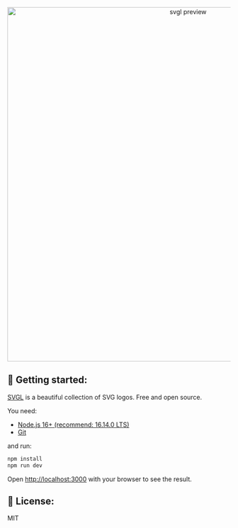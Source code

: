 <p align="center">
  <a href="https://svgl.vercel.app/">
    <img src="https://raw.githubusercontent.com/pheralb/svgl/main/public/images/post.png" width="800px" alt="svgl preview" />
  </a>
</p>

## 🚀 Getting started:

[SVGL](https://svgl.vercel.app/) is a beautiful collection of SVG logos. Free and open source.

You need:

- [Node.js 16+ (recommend: 16.14.0 LTS)](https://nodejs.org/en/)
- [Git](https://git-scm.com/book/en/v2/Getting-Started-Installing-Git)

and run:

```bash
npm install
npm run dev
```

Open [http://localhost:3000](http://localhost:3000) with your browser to see the result.

## 🔑 License:

MIT
